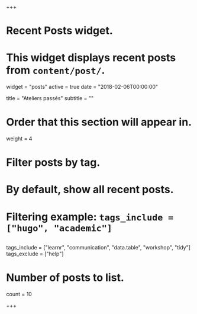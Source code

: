 +++
# Recent Posts widget.
# This widget displays recent posts from `content/post/`.
widget = "posts"
active = true
date = "2018-02-06T00:00:00"

title = "Ateliers passés"
subtitle = ""

# Order that this section will appear in.
weight = 4

# Filter posts by tag.
#  By default, show all recent posts.
#  Filtering example: `tags_include = ["hugo", "academic"]`

## 
tags_include = ["learnr", "communication", "data.table", "workshop", "tidy"]
tags_exclude = ["help"]

# Number of posts to list.
count = 10

+++

